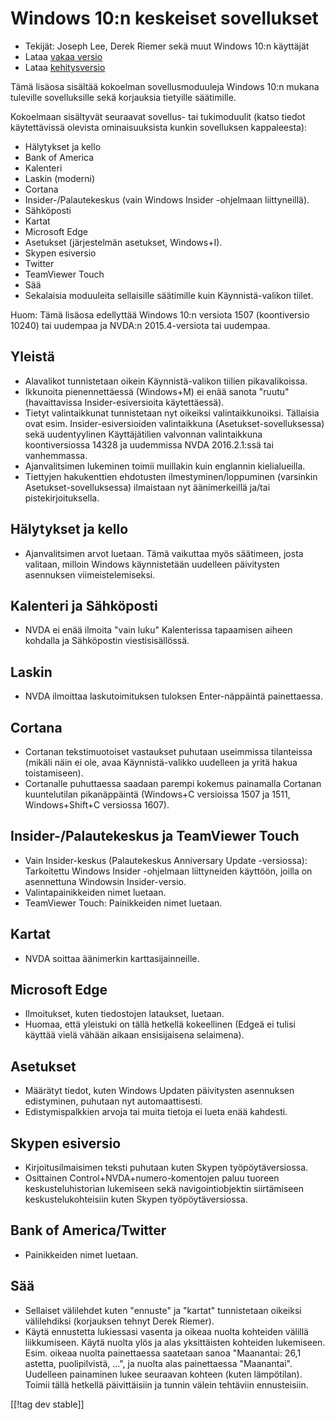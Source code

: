 # Windows 10:n keskeiset sovellukset #

* Tekijät: Joseph Lee, Derek Riemer sekä muut Windows 10:n käyttäjät
* Lataa [vakaa versio][1]
* Lataa [kehitysversio][2]

Tämä lisäosa sisältää kokoelman sovellusmoduuleja Windows 10:n mukana
tuleville sovelluksille sekä korjauksia tietyille säätimille.

Kokoelmaan sisältyvät seuraavat sovellus- tai tukimoduulit (katso tiedot
käytettävissä olevista ominaisuuksista kunkin sovelluksen kappaleesta):

* Hälytykset ja kello
* Bank of America
* Kalenteri
* Laskin (moderni)
* Cortana
* Insider-/Palautekeskus (vain Windows Insider -ohjelmaan liittyneillä).
* Sähköposti
* Kartat
* Microsoft Edge
* Asetukset (järjestelmän asetukset, Windows+I).
* Skypen esiversio
* Twitter
* TeamViewer Touch
* Sää
* Sekalaisia moduuleita sellaisille säätimille kuin Käynnistä-valikon
  tiilet.

Huom: Tämä lisäosa edellyttää Windows 10:n versiota 1507 (koontiversio
10240) tai uudempaa ja NVDA:n 2015.4-versiota tai uudempaa.

## Yleistä

* Alavalikot tunnistetaan oikein Käynnistä-valikon tiilien pikavalikoissa.
* Ikkunoita pienennettäessä (Windows+M) ei enää sanota "ruutu"
  (havaittavissa Insider-esiversioita käytettäessä).
* Tietyt valintaikkunat tunnistetaan nyt oikeiksi
  valintaikkunoiksi. Tällaisia ovat esim. Insider-esiversioiden
  valintaikkuna (Asetukset-sovelluksessa) sekä uudentyylinen Käyttäjätilien
  valvonnan valintaikkuna koontiversiossa 14328 ja uudemmissa NVDA
  2016.2.1:ssä tai vanhemmassa.
* Ajanvalitsimen lukeminen toimii muillakin kuin englannin kielialueilla.
* Tiettyjen hakukenttien ehdotusten ilmestyminen/loppuminen (varsinkin
  Asetukset-sovelluksessa) ilmaistaan nyt äänimerkeillä ja/tai
  pistekirjoituksella.

## Hälytykset ja kello

* Ajanvalitsimen arvot luetaan. Tämä vaikuttaa myös säätimeen, josta
  valitaan, milloin Windows käynnistetään uudelleen päivitysten asennuksen
  viimeistelemiseksi.

## Kalenteri ja Sähköposti

* NVDA ei enää ilmoita "vain luku" Kalenterissa tapaamisen aiheen kohdalla
  ja Sähköpostin viestisisällössä.

## Laskin

* NVDA ilmoittaa laskutoimituksen tuloksen Enter-näppäintä painettaessa.

## Cortana

* Cortanan tekstimuotoiset vastaukset puhutaan useimmissa tilanteissa
  (mikäli näin ei ole, avaa Käynnistä-valikko uudelleen ja yritä hakua
  toistamiseen).
* Cortanalle puhuttaessa saadaan parempi kokemus painamalla Cortanan
  kuuntelutilan pikanäppäintä (Windows+C versioissa 1507 ja 1511,
  Windows+Shift+C versiossa 1607).

## Insider-/Palautekeskus ja TeamViewer Touch

* Vain Insider-keskus (Palautekeskus Anniversary Update -versiossa):
  Tarkoitettu Windows Insider -ohjelmaan liittyneiden käyttöön, joilla on
  asennettuna Windowsin Insider-versio.
* Valintapainikkeiden nimet luetaan.
* TeamViewer Touch: Painikkeiden nimet luetaan.

## Kartat

* NVDA soittaa äänimerkin karttasijainneille.

## Microsoft Edge

* Ilmoitukset, kuten tiedostojen lataukset, luetaan.
* Huomaa, että yleistuki on tällä hetkellä kokeellinen (Edgeä ei tulisi
  käyttää vielä vähään aikaan ensisijaisena selaimena).

## Asetukset

* Määrätyt tiedot, kuten Windows Updaten päivitysten asennuksen edistyminen,
  puhutaan nyt automaattisesti.
* Edistymispalkkien arvoja tai muita tietoja ei lueta enää kahdesti.

## Skypen esiversio

* Kirjoitusilmaisimen teksti puhutaan kuten Skypen työpöytäversiossa.
* Osittainen Control+NVDA+numero-komentojen paluu tuoreen
  keskusteluhistorian lukemiseen sekä navigointiobjektin siirtämiseen
  keskustelukohteisiin kuten Skypen työpöytäversiossa.

## Bank of America/Twitter

* Painikkeiden nimet luetaan.

## Sää

* Sellaiset välilehdet kuten "ennuste" ja "kartat" tunnistetaan oikeiksi
  välilehdiksi (korjauksen tehnyt Derek Riemer).
* Käytä ennustetta lukiessasi vasenta ja oikeaa nuolta kohteiden välillä
  liikkumiseen. Käytä nuolta ylös ja alas yksittäisten kohteiden
  lukemiseen. Esim.  oikeaa nuolta painettaessa saatetaan sanoa "Maanantai:
  26,1 astetta, puolipilvistä, ...", ja nuolta alas painettaessa
  "Maanantai". Uudelleen painaminen lukee seuraavan kohteen (kuten
  lämpötilan). Toimii tällä hetkellä päivittäisiin ja tunnin välein
  tehtäviin ennusteisiin.

[[!tag dev stable]]

[1]: http://addons.nvda-project.org/files/get.php?file=w10

[2]: http://addons.nvda-project.org/files/get.php?file=w10-dev
